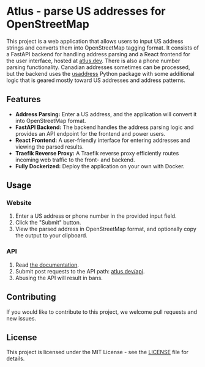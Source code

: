 # Atlus - parse US addresses for OpenStreetMap

This project is a web application that allows users to input US address strings and converts them into OpenStreetMap tagging format. It consists of a FastAPI backend for handling address parsing and a React frontend for the user interface, hosted at [atlus.dev](https://atlus.dev). There is also a phone number parsing functionality. Canadian addresses sometimes can be processed, but the backend uses the [usaddress](https://github.com/datamade/usaddress) Python package with some additional logic that is geared mostly toward US addresses and address patterns.

## Features

- **Address Parsing:** Enter a US address, and the application will convert it into OpenStreetMap format.
- **FastAPI Backend:** The backend handles the address parsing logic and provides an API endpoint for the frontend and power users.
- **React Frontend:** A user-friendly interface for entering addresses and viewing the parsed results.
- **Traefik Reverse Proxy:** A Traefik reverse proxy efficiently routes incoming web traffic to the front- and backend.
- **Fully Dockerized:** Deploy the application on your own with Docker.

## Usage

### Website

1. Enter a US address or phone number in the provided input field.
2. Click the "Submit" button.
3. View the parsed address in OpenStreetMap format, and optionally copy the output to your clipboard.

### API

1. Read [the documentation](https://atlus.dev/docs).
2. Submit post requests to the API path: [atlus.dev/api](https://atlus.dev/api).
3. Abusing the API will result in bans.

## Contributing

If you would like to contribute to this project, we welcome pull requests and new issues.

## License

This project is licensed under the MIT License - see the [LICENSE](LICENSE) file for details.
